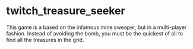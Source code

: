# twitch_treasure_seeker

This game is a based on the infamous mine sweaper, but in a multi-player fashion. Instead of avoiding the bomb, you must be the quickest of all to find all the treasures in the grid. 
